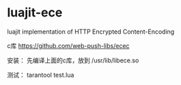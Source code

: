 # luajit-ece
luajit implementation of HTTP Encrypted Content-Encoding

c库 https://github.com/web-push-libs/ecec

安装：
先编译上面的c库，放到 /usr/lib/libece.so

测试：
tarantool test.lua
